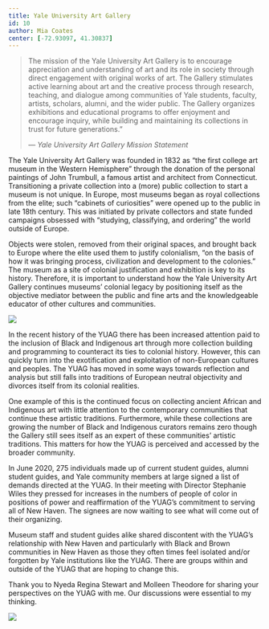 ```yaml
---
title: Yale University Art Gallery
id: 10
author: Mia Coates
center: [-72.93097, 41.30837]
---
```


> The mission of the Yale University Art Gallery is to encourage
> appreciation and understanding of art and its role in society
> through direct engagement with original works of art. The Gallery
> stimulates active learning about art and the creative process
> through research, teaching, and dialogue among communities of Yale
> students, faculty, artists, scholars, alumni, and the wider public.
> The Gallery organizes exhibitions and educational programs to offer
> enjoyment and encourage inquiry, while building and maintaining its
> collections in trust for future generations.” 
> 
> &mdash; <cite>Yale University Art Gallery Mission Statement</cite>

The Yale University Art Gallery was founded in 1832 as “the first
college art museum in the Western Hemisphere” through the donation of
the personal paintings of John Trumbull, a famous artist and architect
from Connecticut. Transitioning a private collection into a (more)
public collection to start a museum is not unique. In Europe, most
museums began as royal collections from the elite; such “cabinets of
curiosities” were opened up to the public in late 18th century. This
was initiated by private collectors and state funded campaigns
obsessed with “studying, classifying, and ordering” the world outside
of Europe.

Objects were stolen, removed from their original spaces, and brought
back to Europe where the elite used them to justify colonialism, “on
the basis of how it was bringing process, civilization and development
to the colonies.” The museum as a site of colonial justification and
exhibition is key to its history. Therefore, it is important to
understand how the Yale University Art Gallery continues museums’
colonial legacy by positioning itself as the objective mediator
between the public and fine arts and the knowledgeable educator of
other cultures and communities.

<div class="container left">
  <img src="/images/yuag/2.png"/>
</div>

In the recent history of the YUAG there has been increased attention
paid to the inclusion of Black and Indigenous art through more
collection building and programming to counteract its ties to colonial
history. However, this can quickly turn into the exotification and
exploitation of non-European cultures and peoples. The YUAG has moved
in some ways towards reflection and analysis but still falls into
traditions of European neutral objectivity and divorces itself from
its colonial realities.

One example of this is the continued focus on collecting ancient
African and Indigenous art with little attention to the contemporary
communities that continue these artistic traditions. Furthermore,
while these collections are growing the number of Black and Indigenous
curators remains zero though the Gallery still sees itself as an
expert of these communities’ artistic traditions. This matters for how
the YUAG is perceived and accessed by the broader community.

In June 2020, 275 individuals made up of current student guides,
alumni student guides, and Yale community members at large signed a
list of demands directed at the YUAG. In their meeting with Director
Stephanie Wiles they pressed for increases in the numbers of people of
color in positions of power and reaffirmation of the YUAG’s commitment
to serving all of New Haven. The signees are now waiting to see what
will come out of their organizing.

Museum staff and student guides alike shared discontent with the
YUAG’s relationship with New Haven and particularly with Black and
Brown communities in New Haven as those they often times feel isolated
and/or forgotten by Yale institutions like the YUAG. There are groups
within and outside of the YUAG that are hoping to change this.

Thank you to Nyeda Regina Stewart and Molleen Theodore for sharing
your perspectives on the YUAG with me. Our discussions were essential
to my thinking.


<div class="container">
  <img src="/images/yuag/1.png"/>
</div>
